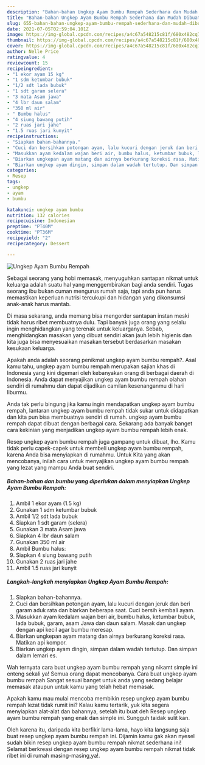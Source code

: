 ```yaml
---
description: "Bahan-bahan Ungkep Ayam Bumbu Rempah Sederhana dan Mudah Dibuat"
title: "Bahan-bahan Ungkep Ayam Bumbu Rempah Sederhana dan Mudah Dibuat"
slug: 655-bahan-bahan-ungkep-ayam-bumbu-rempah-sederhana-dan-mudah-dibuat
date: 2021-07-05T02:59:04.101Z
image: https://img-global.cpcdn.com/recipes/a4c67a548215c81f/680x482cq70/ungkep-ayam-bumbu-rempah-foto-resep-utama.jpg
thumbnail: https://img-global.cpcdn.com/recipes/a4c67a548215c81f/680x482cq70/ungkep-ayam-bumbu-rempah-foto-resep-utama.jpg
cover: https://img-global.cpcdn.com/recipes/a4c67a548215c81f/680x482cq70/ungkep-ayam-bumbu-rempah-foto-resep-utama.jpg
author: Nelle Price
ratingvalue: 4
reviewcount: 15
recipeingredient:
- "1 ekor ayam 15 kg"
- "1 sdm ketumbar bubuk"
- "1/2 sdt lada bubuk"
- "1 sdt garam selera"
- "3 mata Asam jawa"
- "4 lbr daun salam"
- "350 ml air"
- " Bumbu halus"
- "4 siung bawang putih"
- "2 ruas jari jahe"
- "1.5 ruas jari kunyit"
recipeinstructions:
- "Siapkan bahan-bahannya."
- "Cuci dan bersihkan potongan ayam, lalu kucuri dengan jeruk dan beri garam aduk rata dan biarkan beberapa saat. Cuci bersih kembali ayam."
- "Masukkan ayam kedalam wajan beri air, bumbu halus, ketumbar bubuk, lada bubuk, garam, asam Jawa dan daun salam. Masak dan ungkep dengan api kecil agar bumbu meresap."
- "Biarkan ungkepan ayam matang dan airnya berkurang koreksi rasa. Matikan api kompor."
- "Biarkan ungkep ayam dingin, simpan dalam wadah tertutup. Dan simpan dalam lemari es."
categories:
- Resep
tags:
- ungkep
- ayam
- bumbu

katakunci: ungkep ayam bumbu 
nutrition: 132 calories
recipecuisine: Indonesian
preptime: "PT40M"
cooktime: "PT36M"
recipeyield: "2"
recipecategory: Dessert

---
```



![Ungkep Ayam Bumbu Rempah](https://img-global.cpcdn.com/recipes/a4c67a548215c81f/680x482cq70/ungkep-ayam-bumbu-rempah-foto-resep-utama.jpg)

Sebagai seorang yang hobi memasak, menyuguhkan santapan nikmat untuk keluarga adalah suatu hal yang menggembirakan bagi anda sendiri. Tugas seorang ibu bukan cuman mengurus rumah saja, tapi anda pun harus memastikan keperluan nutrisi tercukupi dan hidangan yang dikonsumsi anak-anak harus mantab.

Di masa  sekarang, anda memang bisa mengorder santapan instan meski tidak harus ribet membuatnya dulu. Tapi banyak juga orang yang selalu ingin menghidangkan yang terenak untuk keluarganya. Sebab, menghidangkan masakan yang dibuat sendiri akan jauh lebih higienis dan kita juga bisa menyesuaikan masakan tersebut berdasarkan masakan kesukaan keluarga. 



Apakah anda adalah seorang penikmat ungkep ayam bumbu rempah?. Asal kamu tahu, ungkep ayam bumbu rempah merupakan sajian khas di Indonesia yang kini digemari oleh kebanyakan orang di berbagai daerah di Indonesia. Anda dapat menyajikan ungkep ayam bumbu rempah olahan sendiri di rumahmu dan dapat dijadikan camilan kesenanganmu di hari liburmu.

Anda tak perlu bingung jika kamu ingin mendapatkan ungkep ayam bumbu rempah, lantaran ungkep ayam bumbu rempah tidak sukar untuk didapatkan dan kita pun bisa membuatnya sendiri di rumah. ungkep ayam bumbu rempah dapat dibuat dengan berbagai cara. Sekarang ada banyak banget cara kekinian yang menjadikan ungkep ayam bumbu rempah lebih enak.

Resep ungkep ayam bumbu rempah juga gampang untuk dibuat, lho. Kamu tidak perlu capek-capek untuk membeli ungkep ayam bumbu rempah, karena Anda bisa menyiapkan di rumahmu. Untuk Kita yang akan mencobanya, inilah cara untuk menyajikan ungkep ayam bumbu rempah yang lezat yang mampu Anda buat sendiri.

<!--inarticleads1-->

##### Bahan-bahan dan bumbu yang diperlukan dalam menyiapkan Ungkep Ayam Bumbu Rempah:

1. Ambil 1 ekor ayam (1.5 kg)
1. Gunakan 1 sdm ketumbar bubuk
1. Ambil 1/2 sdt lada bubuk
1. Siapkan 1 sdt garam (selera)
1. Gunakan 3 mata Asam jawa
1. Siapkan 4 lbr daun salam
1. Gunakan 350 ml air
1. Ambil  Bumbu halus:
1. Siapkan 4 siung bawang putih
1. Gunakan 2 ruas jari jahe
1. Ambil 1.5 ruas jari kunyit




<!--inarticleads2-->

##### Langkah-langkah menyiapkan Ungkep Ayam Bumbu Rempah:

1. Siapkan bahan-bahannya.
1. Cuci dan bersihkan potongan ayam, lalu kucuri dengan jeruk dan beri garam aduk rata dan biarkan beberapa saat. Cuci bersih kembali ayam.
1. Masukkan ayam kedalam wajan beri air, bumbu halus, ketumbar bubuk, lada bubuk, garam, asam Jawa dan daun salam. Masak dan ungkep dengan api kecil agar bumbu meresap.
1. Biarkan ungkepan ayam matang dan airnya berkurang koreksi rasa. Matikan api kompor.
1. Biarkan ungkep ayam dingin, simpan dalam wadah tertutup. Dan simpan dalam lemari es.




Wah ternyata cara buat ungkep ayam bumbu rempah yang nikamt simple ini enteng sekali ya! Semua orang dapat mencobanya. Cara buat ungkep ayam bumbu rempah Sangat sesuai banget untuk anda yang sedang belajar memasak ataupun untuk kamu yang telah hebat memasak.

Apakah kamu mau mulai mencoba membikin resep ungkep ayam bumbu rempah lezat tidak rumit ini? Kalau kamu tertarik, yuk kita segera menyiapkan alat-alat dan bahannya, setelah itu buat deh Resep ungkep ayam bumbu rempah yang enak dan simple ini. Sungguh taidak sulit kan. 

Oleh karena itu, daripada kita berfikir lama-lama, hayo kita langsung saja buat resep ungkep ayam bumbu rempah ini. Dijamin kamu gak akan nyesel sudah bikin resep ungkep ayam bumbu rempah nikmat sederhana ini! Selamat berkreasi dengan resep ungkep ayam bumbu rempah nikmat tidak ribet ini di rumah masing-masing,ya!.

